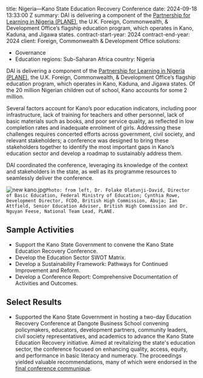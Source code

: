 
title: Nigeria—Kano State Education Recovery Conference
date: 2024-09-18 13:33:00 Z
summary: DAI is delivering a component of the [Partnership for Learning in Nigeria
  (PLANE)](https://www.dai.com/our-work/projects/nigeria-partnership-for-learning-for-all-plane),
  the U.K. Foreign, Commonwealth, & Development Office’s flagship education program,
  which operates in Kano, Kaduna, and Jigawa states.
contract-start-year: 2024
contract-end-year: 2024
client: Foreign, Commonwealth & Development Office
solutions:
- Governance
- Education
regions: Sub-Saharan Africa
country: Nigeria


DAI is delivering a component of the [Partnership for Learning in Nigeria (PLANE)](https://www.dai.com/our-work/projects/nigeria-partnership-for-learning-for-all-plane), the U.K. Foreign, Commonwealth, & Development Office’s flagship education program, which operates in Kano, Kaduna, and Jigawa states. Of the 20 million Nigerian children out of school, Kano accounts for some 2 million.

Several factors account for Kano’s poor education indicators, including poor infrastructure, lack of training for teachers and other personnel, lack of basic materials such as books, and poor service quality, as reflected in low completion rates and inadequate enrolment of girls. Addressing these challenges requires concerted efforts across government, civil society, and relevant stakeholders; a conference was designed to bring these stakeholders together to identify the most important gaps in Kano’s education sector and develop a roadmap to sustainably address them.

DAI coordinated the conference, leveraging its knowledge of the context and stakeholders in the state, as well as its programme resources to seamlessly deliver the conference.

![new kano.jpg](/uploads/new%20kano.jpg)`Photo: from left, Dr. Folake Olatunji-David, Director of Basic Education, Federal Ministry of Education; Cynthia Rowe, Development Director, FCDO, British High Commission, Abuja; Ian Attfield, Senior Education Adviser, British High Commission and Dr. Nguyan Feese, National Team Lead, PLANE.`

## Sample Activities

* Support the Kano State Government to convene the Kano State Education Recovery Conference.
* Develop the Education Sector SWOT Matrix.
* Develop a Sustainability Framework: Pathways for Continued Improvement and Reform.
* Develop a Conference Report: Comprehensive Documentation of Activities and Outcomes.

## Select Results

* Supported the Kano State Government in hosting a two-day Education Recovery Conference at Dangote Business School convening policymakers, educators, development partners, community leaders, civil society representatives, and academics to advance the Kano State Education Recovery initiative. Aimed at revitalizing the state's education sector, the conference focused on enhancing quality, access, equity, and performance in basic literacy and numeracy. The proceedings yielded valuable recommendations, many of which were endorsed in the [final conference communique](https://planenigeria.com/kanoconference/).
